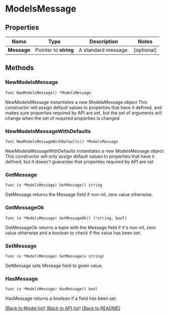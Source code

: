 # ModelsMessage

## Properties

Name | Type | Description | Notes
------------ | ------------- | ------------- | -------------
**Message** | Pointer to **string** | A standard message. | [optional] 

## Methods

### NewModelsMessage

`func NewModelsMessage() *ModelsMessage`

NewModelsMessage instantiates a new ModelsMessage object
This constructor will assign default values to properties that have it defined,
and makes sure properties required by API are set, but the set of arguments
will change when the set of required properties is changed

### NewModelsMessageWithDefaults

`func NewModelsMessageWithDefaults() *ModelsMessage`

NewModelsMessageWithDefaults instantiates a new ModelsMessage object
This constructor will only assign default values to properties that have it defined,
but it doesn't guarantee that properties required by API are set

### GetMessage

`func (o *ModelsMessage) GetMessage() string`

GetMessage returns the Message field if non-nil, zero value otherwise.

### GetMessageOk

`func (o *ModelsMessage) GetMessageOk() (*string, bool)`

GetMessageOk returns a tuple with the Message field if it's non-nil, zero value otherwise
and a boolean to check if the value has been set.

### SetMessage

`func (o *ModelsMessage) SetMessage(v string)`

SetMessage sets Message field to given value.

### HasMessage

`func (o *ModelsMessage) HasMessage() bool`

HasMessage returns a boolean if a field has been set.


[[Back to Model list]](../README.md#documentation-for-models) [[Back to API list]](../README.md#documentation-for-api-endpoints) [[Back to README]](../README.md)


